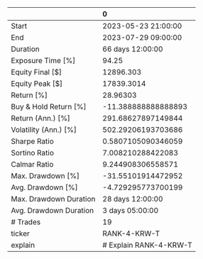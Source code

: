 |                        | 0                      |
|:-----------------------|:-----------------------|
| Start                  | 2023-05-23 21:00:00    |
| End                    | 2023-07-29 09:00:00    |
| Duration               | 66 days 12:00:00       |
| Exposure Time [%]      | 94.25                  |
| Equity Final [$]       | 12896.303              |
| Equity Peak [$]        | 17839.3014             |
| Return [%]             | 28.96303               |
| Buy & Hold Return [%]  | -11.388888888888893    |
| Return (Ann.) [%]      | 291.68627897149844     |
| Volatility (Ann.) [%]  | 502.29206193703686     |
| Sharpe Ratio           | 0.5807105090346059     |
| Sortino Ratio          | 7.008210288422083      |
| Calmar Ratio           | 9.244908306558571      |
| Max. Drawdown [%]      | -31.55101914472952     |
| Avg. Drawdown [%]      | -4.729295773700199     |
| Max. Drawdown Duration | 28 days 12:00:00       |
| Avg. Drawdown Duration | 3 days 05:00:00        |
| # Trades               | 19                     |
| ticker                 | RANK-4-KRW-T           |
| explain                | # Explain RANK-4-KRW-T |